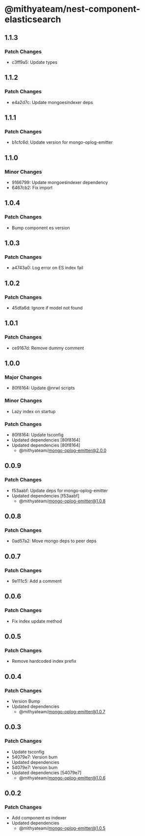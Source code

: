 # @mithyateam/nest-component-elasticsearch

## 1.1.3

### Patch Changes

- c3ff9a5: Update types

## 1.1.2

### Patch Changes

- e4a2d7c: Update mongoesindexer deps

## 1.1.1

### Patch Changes

- b1cfc6d: Update version for mongo-oplog-emitter

## 1.1.0

### Minor Changes

- 9166799: Update mongoesindexer dependency
- 6467cb2: Fix import

## 1.0.4

### Patch Changes

- Bump component es version

## 1.0.3

### Patch Changes

- a4743a0: Log error on ES index fail

## 1.0.2

### Patch Changes

- 45dfa6d: Ignore if model not found

## 1.0.1

### Patch Changes

- ce9167d: Remove dummy comment

## 1.0.0

### Major Changes

- 80f8164: Update @nrwl scripts

### Minor Changes

- Lazy index on startup

### Patch Changes

- 80f8164: Update tsconfig
- Updated dependencies [80f8164]
- Updated dependencies [80f8164]
  - @mithyateam/mongo-oplog-emitter@2.0.0

## 0.0.9

### Patch Changes

- f53aabf: Update deps for mongo-oplog-emitter
- Updated dependencies [f53aabf]
  - @mithyateam/mongo-oplog-emitter@1.0.8

## 0.0.8

### Patch Changes

- 0ad57a2: Move mongo deps to peer deps

## 0.0.7

### Patch Changes

- 9e111c5: Add a comment

## 0.0.6

### Patch Changes

- Fix index update method

## 0.0.5

### Patch Changes

- Remove hardcoded index prefix

## 0.0.4

### Patch Changes

- Version Bump
- Updated dependencies
  - @mithyateam/mongo-oplog-emitter@1.0.7

## 0.0.3

### Patch Changes

- Update tsconfig
- 54079e7: Version bum
- Updated dependencies
- 54079e7: Version bum
- Updated dependencies [54079e7]
  - @mithyateam/mongo-oplog-emitter@1.0.6

## 0.0.2

### Patch Changes

- Add component es indexer
- Updated dependencies
  - @mithyateam/mongo-oplog-emitter@1.0.5
